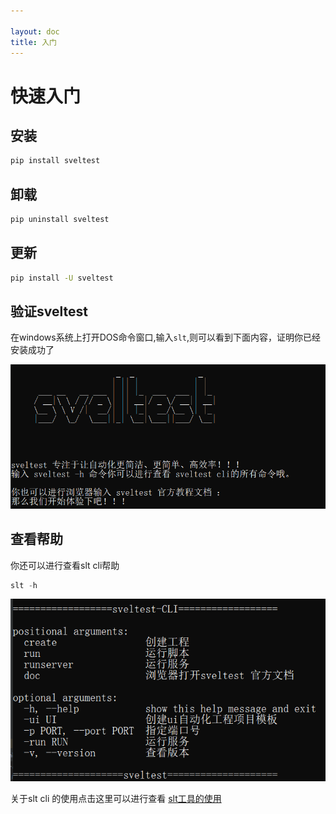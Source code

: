```yaml
---

layout: doc
title: 入门
---
```




# 快速入门



## 安装 <Badge text="推荐" />

```bash
pip install sveltest
```



## 卸载<Badge text="推荐" />

```bash
pip uninstall sveltest
```



## 更新

```bash
pip install -U sveltest
```


## 验证sveltest
在windows系统上打开DOS命令窗口,输入`slt`,则可以看到下面内容，证明你已经安装成功了



![1665412105097](./assets/1665412105097.png)





## 查看帮助

你还可以进行查看slt cli帮助

```powershell
slt -h
```

![1665412327402](./assets/1665412327402.png)

关于slt cli 的使用点击这里可以进行查看 [slt工具的使用]()

